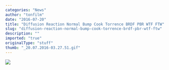 ```yaml
---
categories: "News"
author: "tonfilm"
date: "2016-07-20"
title: "Diffusion Reaction Normal Bump Cook Torrence BRDF PBR WTF FTW"
slug: "diffusion-reaction-normal-bump-cook-torrence-brdf-pbr-wtf-ftw"
description: ""
imported: "true"
originalType: "stuff"
thumb: "_20.07.2016-03.27.51.gif"
---
```



![](_20.07.2016-03.27.51.gif) 

